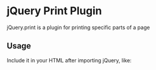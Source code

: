 # jQuery Print Plugin

jQuery.print is a plugin for printing specific parts of a page

## Usage

Include it in your HTML after importing jQuery, like:
	<script type="text/JavaScript" src="./js/libs/jquery.print.js" />
	
Use it like:

	$("#myElementId").print(/*options*/);
	
or

	$.print("#myElementId" /*, options*/);
	
You can submit the options object like:

	$("#myElementId").print({
		addGlobalStyles : true,
		stylesheet : null,
		rejectWindow : true,
		noPrintSelector : ".no-print",
		iframe : true,
		append : null,
		prepend : null
	});
	
Currently this plugin supports the following options:

####globalStyles

 - Default: `true`  
 - Acceptable-Values: Boolean  
 - Function: Whether or not the styles from the parent document should be included

####mediaPrint

 - Default: `false`  
 - Acceptable-Values: Boolean  
 - Function: Whether or not link tags with media='print' should be included; Over-riden by the `globalStyles` option

####stylesheet

 - Default: `null`
 - Acceptable-Values: URL-string
 - Function: URL of an external stylesheet to be included

####rejectWindow

 - Default: `true`
 - Acceptable-Values: Boolean
 - Function: Whether the `document` object should be used intead of `window`

####noPrintSelector

 - Default: `".no-print"`
 - Acceptable-Values: Any valid `jQuery-selector`
 - Function: A selector for the items that are to be excluded from printing

####iframe

 - Default: `true`, creates a hidden iframe if no-vaild iframe selector is passed
 - Acceptable-Values: Any valid `jQuery-selector` or Boolean
 - Function: Whether to print from an iframe instead of a pop-up window; can take the `jQuery-selector` of an existing iframe as value

####append/prepend

 - Default: `null`
 - Acceptable-Values: Any valid `jQuery-selector` or HTML-text
 - Function: Adds custom HTML before (prepend) or after (append) the selected content

## Tested on

### jQuery
* [jQuery](http://jquery.com/) v. 1.7.2

### Browser Support (tested versions)
* Google Chrome - v 20

## License
[CC-BY](http://creativecommons.org/licenses/by/3.0/).

## Live at
[jsFiddle](http://jsfiddle.net/5V24U/27/)

---------------------------------------
Like our [work](http://doersguild.com)? [Get in touch!](mailto:mail@doersguild.com)
